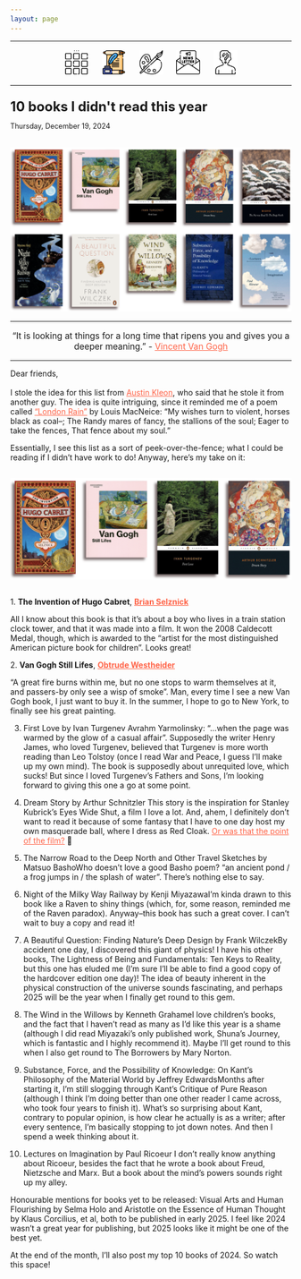 ```yaml
---
layout: page
---
```

<center>
<hr width="100%" size="3">
<div class="container">
        <a href="https://ellisjalia.com"><img src="/assets/icons/menu-bw.png" style="width:43px;height:43px;justify-content:center;display:inline-block;border:1px;margin: 0px 8px;padding:2px;"/></a>
        <a href="https://ellisjalia.com/essays"><img src="/assets/icons/quill.png" style="width:43px;height:43px;justify-content:center;display:inline-block;border:1px;margin: 0px 8px;padding:2px;"/></a>
        <a href="https://ellisjalia.com/art"><img src="/assets/icons/paint-palette-bw.png" style="width:43px;height:43px;justify-content:center;display:inline-block;border:1px;margin: 0px 8px;padding:2px;"/></a>
        <a href="https://ellisjalia.com/newsletter"><img src="/assets/icons/newsletter-bw.png" style="width:443px2px;height:43px;justify-content:center;display:inline-block;border:1px;margin: 0px 8px;padding:2px;"/></a>
        <a href="https://ellisjalia.com/about"><img src="/assets/icons/unknown-bw.png" style="width:43px;height:43px;justify-content:center;display:inline-block;border:1px;margin: 0px 8px;padding:2px;"/></a>
 </div>
  <hr width="100%" size="3">
  </center>

<p style="font-size:1.7em; margin-bottom:0"><strong>10 books I didn't read this year</strong></p>
<p style="font-size:0.9em;">Thursday, December 19, 2024</p>
<br>
<img src="/assets/images/10-books-header.png">
<br>
<hr>
<center><p style="font-size:1.1em">“It is looking at things for a long time that ripens you and gives you a deeper meaning.” - <a href="https://vangoghletters.org/vg/" style="color:tomato">Vincent Van Gogh</a></p></center>
<hr>
Dear friends, <br>
<br>I stole the idea for this list from <a href="https://austinkleon.com" style="color:tomato">Austin Kleon</a>, who said that he stole it from another guy. The idea is quite intriguing, since it reminded me of a poem called <a href="https://docs.google.com/document/d/1uEUXvwuX_DyqFS0K4MeykW40VGQCGa8Rt1T5RlA-rHY/edit?usp=sharing" style="color:tomato">“London Rain”</a> by Louis MacNeice: “My wishes turn to violent, horses black as coal–; The Randy mares of fancy, the stallions of the soul; Eager to take the fences, That fence about my soul.”

Essentially, I see this list as a sort of peek-over-the-fence; what I could be reading if I didn’t have work to do! Anyway, here’s my take on it:

<img src="/assets/images/10-books-1.png" style="margin-bottom:1em; margin-top:1em;">

<p style="margin-bottom:0;">1. <b>The Invention of Hugo Cabret</b>, <a href="https://www.goodreads.com/book/show/9673436-the-invention-of-hugo-cabret" style="color:tomato"><b>Brian Selznick</b></a></p>
<p style="font-size:1.0em">All I know about this book is that it’s about a boy who lives in a train station clock tower, and that it was made into a film. It won the 2008 Caldecott Medal, though, which is awarded to the “artist for the most distinguished American picture book for children”. Looks great!</p>

<p style="margin-bottom:0;">2. <b>Van Gogh Still Lifes</b>, <a href="https://www.goodreads.com/book/show/9673436-the-invention-of-hugo-cabret" style="color:tomato"><b>Obtrude Westheider</b></a></p>
<p style="font-size:1.0em">“A great fire burns within me, but no one stops to warm themselves at it, and passers-by only see a wisp of smoke”. Man, every time I see a new Van Gogh book, I just want to buy it. In the summer, I hope to go to New York, to finally see his great painting. 

3. First Love by Ivan Turgenev Avrahm Yarmolinsky: “…when the page was warmed by the glow of a casual affair”. Supposedly the writer Henry James, who loved Turgenev, believed that Turgenev is more worth reading than Leo Tolstoy (once I read War and Peace, I guess I’ll make up my own mind). The book is supposedly about unrequited love, which sucks! But since I loved Turgenev’s Fathers and Sons, I’m looking forward to giving this one a go at some point.  

4. Dream Story by Arthur Schnitzler
This story is the inspiration for Stanley Kubrick’s Eyes Wide Shut, a film I love a lot. And, ahem, I definitely don’t want to read it because of some fantasy that I have to one day host my own masquerade ball, where I dress as Red Cloak. <a href="https://web.archive.org/web/20140902030345/http://www.clas.ufl.edu/ipsa/2003/Greenwich%20conference.html" style="color:tomato">Or was that the point of the film?</a> &#129300;

5. The Narrow Road to the Deep North and Other Travel Sketches by Matsuo BashoWho doesn’t love a good Basho poem? “an ancient pond / a frog jumps in / the splash of water”. There’s nothing else to say. 
6. Night of the Milky Way Railway by Kenji MiyazawaI’m kinda drawn to this book like a Raven to shiny things (which, for, some reason, reminded me of the Raven paradox). Anyway–this book has such a great cover. I can’t wait to buy a copy and read it!
7. A Beautiful Question: Finding Nature’s Deep Design by Frank WilczekBy accident one day, I discovered this giant of physics! I have his other books, The Lightness of Being and Fundamentals: Ten Keys to Reality, but this one has eluded me (I’m sure I’ll be able to find a good copy of the hardcover edition one day)! The idea of beauty inherent in the physical construction of the universe sounds fascinating, and perhaps 2025 will be the year when I finally get round to this gem. 
8. The Wind in the Willows by Kenneth GrahameI love children’s books, and the fact that I haven’t read as many as I’d like this year is a shame (although I did read Miyazaki’s only published work, Shuna’s Journey, which is fantastic and I highly recommend it). Maybe I’ll get round to this when I also get round to The Borrowers by Mary Norton.
9. Substance, Force, and the Possibility of Knowledge: On Kant’s Philosophy of the Material World by Jeffrey EdwardsMonths after starting it, I’m still slogging through Kant’s Critique of Pure Reason (although I think I’m doing better than one other reader I came across, who took four years to finish it). What’s so surprising about Kant, contrary to popular opinion, is how clear he actually is as a writer; after every sentence, I’m basically stopping to jot down notes. And then I spend a week thinking about it. 
10. Lectures on Imagination by Paul Ricoeur
I don’t really know anything about Ricoeur, besides the fact that he wrote a book about Freud, Nietzsche and Marx. But a book about the mind’s powers sounds right up my alley.

Honourable mentions for books yet to be released: Visual Arts and Human Flourishing by Selma Holo and Aristotle on the Essence of Human Thought by Klaus Corcilius, et al, both to be published in early 2025. I feel like 2024 wasn’t a great year for publishing, but 2025 looks like it might be one of the best yet.

At the end of the month, I’ll also post my top 10 books of 2024. So watch this space! 

<p style="font-size:1.0em"></p>
<p style="font-size:1.0em"></p>
<p style="font-size:1.0em"></p>
<p style="font-size:1.0em"></p>
<p style="font-size:1.0em"></p>

